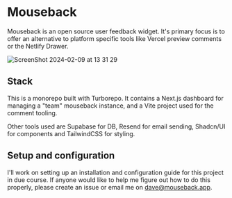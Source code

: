 

# Mouseback

Mouseback is an open source user feedback widget. It's primary focus is to offer an alternative to platform specific tools like Vercel preview comments or the Netlify Drawer.


![ScreenShot 2024-02-09 at 13 31 29](https://github.com/dave-hawkins/mouseback/assets/14091192/b083d74a-eb7f-4725-a8ac-85cc778e8fb8)



## Stack

This is a monorepo built with Turborepo. It contains a Next.js dashboard for managing a "team" mouseback instance, and a Vite project used for the comment tooling.

Other tools used are Supabase for DB, Resend for email sending, Shadcn/UI for components and TailwindCSS for styling.

## Setup and configuration

I'll work on setting up an installation and configuration guide for this project in due course. If anyone would like to help me figure out how to do this properly, please create an issue or email me on dave@mouseback.app.
